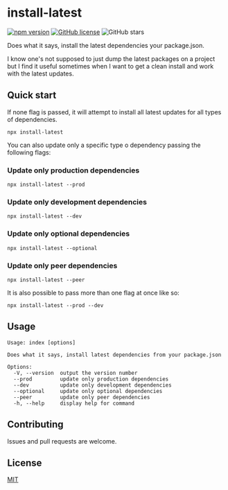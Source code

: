 # install-latest

[![npm version](https://badge.fury.io/js/install-latest.svg)](https://www.npmjs.com/package/install-latest)
[![GitHub license](https://img.shields.io/github/license/rfoel/install-latest.svg)](https://github.com/rfoel/install-latest/blob/master/LICENSE) ![GitHub stars](https://img.shields.io/github/stars/rfoel/install-latest?style=social)

Does what it says, install the latest dependencies your package.json. 

I know one's not supposed to just dump the latest packages on a project but I find it useful sometimes when I want to get a clean install and work with the latest updates.

## Quick start

If none flag is passed, it will attempt to install all latest updates for all types of dependencies.

```
npx install-latest
```

You can also update only a specific type o dependency passing the following flags:
### Update only production dependencies

```
npx install-latest --prod
```

### Update only development dependencies

```
npx install-latest --dev
```

### Update only optional dependencies

```
npx install-latest --optional
```

### Update only peer dependencies

```
npx install-latest --peer
```

It is also possible to pass more than one flag at once like so:

```
npx install-latest --prod --dev
```

## Usage

```
Usage: index [options]

Does what it says, install latest dependencies from your package.json

Options:
  -V, --version  output the version number
  --prod         update only production dependencies
  --dev          update only development dependencies
  --optional     update only optional dependencies
  --peer         update only peer dependencies
  -h, --help     display help for command
```

## Contributing

Issues and pull requests are welcome.

## License

[MIT](https://github.com/rfoell/install-latest/blob/master/LICENSE)
